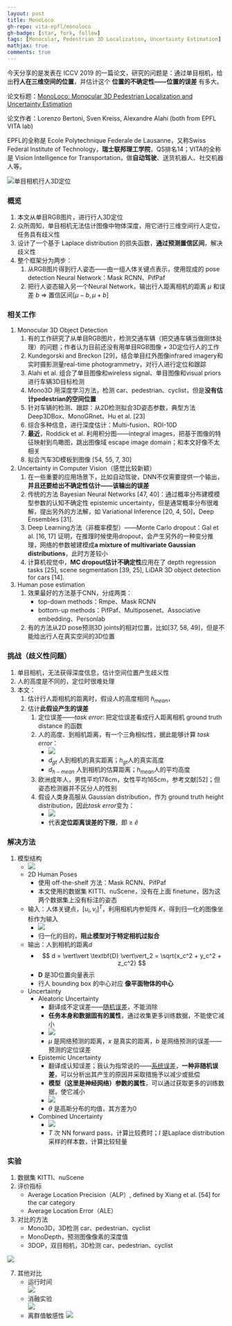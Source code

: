 ```yaml
---
layout: post
title: MonoLoco
gh-repo: vita-epfl/monoloco
gh-badge: [star, fork, follow]
tags: [Monocular, Pedestrian 3D Localization, Uncertainty Estimation]
mathjax: true
comments: true
---
```


今天分享的是发表在 ICCV 2019 的一篇论文，研究的问题是：通过单目相机，给出**行人在三维空间的位置**，并估计这个 **位置的不确定性——位置的误差** 有多大。

论文标题：[MonoLoco: Monocular 3D Pedestrian Localization and Uncertainty Estimation](http://openaccess.thecvf.com/content_ICCV_2019/html/Bertoni_MonoLoco_Monocular_3D_Pedestrian_Localization_and_Uncertainty_Estimation_ICCV_2019_paper.html)

论文作者：Lorenzo Bertoni, Sven Kreiss, Alexandre Alahi (both from EPFL VITA lab)

EPFL的全称是 Ecole Polytechnique Federale de Lausanne，又称Swiss Federal Institute of Technology，**瑞士联邦理工学院**，QS排名14；VITA的全称是 Vision Intelligence for Transportation，做**自动驾驶**、送货机器人、社交机器人等。

![单目相机行人3D定位](../img/3d_loco.png)

### 概览
1. 本文从单目RGB图片，进行行人3D定位
2. 众所周知，单目相机无法估计图像中物体深度，用它进行三维空间行人定位，任务具有歧义性
3. 设计了一个基于 Laplace distribution 的损失函数，**通过预测置信区间**，解决歧义性
4. 整个框架分为两步：
    1. 从RGB图片得到行人姿态——由一组人体关键点表示，使用现成的 pose detection Neural Network：Mask RCNN、PifPaf
    2. 把行人姿态输入另一个Neural Network，输出行人距离相机的距离 $\mu$ 和误差 $b$ $\Rightarrow$ 置信区间[$\mu - b, \mu + b$]

### 相关工作
1. Monocular 3D Object Detection
    1. 有的工作研究了从单目RGB图片，检测交通车辆（把交通车辆当做刚体处理）的问题；作者认为目前还没有用单目RGB图像 + 3D定位行人的工作
    2. Kundegorski and Breckon [29]，结合单目红外图像infrared imagery和实时摄影测量real-time photogrammetry，对行人进行定位和跟踪
    3. Alahi et al. 组合了单目图像和wireless signal、单目图像和visual priors进行车辆3D目标检测
    4. Mono3D 用深度学习方法，检测 car、pedestrian、cyclist，但是**没有估计pedestrian的空间位置**
    5. 针对车辆的检测、跟踪：从2D检测拟合3D姿态参数，典型方法Deep3DBox、MonoGRnet、Hu et al. [23]
    6. 综合多种信息，进行深度估计：Multi-fusion、ROI-10D
    7. **最近**，Roddick et al. 利用积分图——integral images，把基于图像的特征映射到鸟瞰图，跳出图像域 escape image domain；和本文好像不太相关
    8. 拟合汽车3D模板到图像 [54, 55, 7, 30]
2. Uncertainty in Computer Vision（感觉比较新颖）
    1. 在一些重要的应用场景下，比如自动驾驶，DNN不仅需要提供一个输出，**并且还要给出不确定性估计——该输出的误差**
    2. 传统的方法 Bayesian Neural Networks [47, 40]：通过概率分布建模模型参数的认知不确定性 epistemic uncertainty，但是通常概率分布很难解，提出另外的方法解，如 Variational Inference [20, 4, 50]，Deep Ensembles [31].
    3. Deep Learning方法（非概率模型）——Monte Carlo dropout：Gal et al. [16, 17] 证明，在推理时候使用dropout，会产生另外的一种变分推理，网络的参数被建模成**a mixture of multivariate Gaussian distributions**，此时方差较小
    4. 计算机视觉中，**MC dropout估计不确定性**应用在了 depth regression tasks [25], scene segmentation [39, 25], LiDAR 3D object detection for cars [14].
3. Human pose estimation
    1. 效果最好的方法基于CNN，分成两类：
        - top-down methods：Rmpe、Mask RCNN
        - bottom-up methods：PifPaf、Multiposenet、Associative embedding、Personlab
    2. 有的方法从2D pose预测3D joints的相对位置，比如[37, 58, 49]，但是不能给出行人在真实空间的3D位置

### 挑战（歧义性问题）
1. 单目相机，无法获得深度信息，估计空间位置产生歧义性
2. 人的高度是不同的，定位时很难处理
3. 本文：
    1. 估计行人距相机的距离时，假设人的高度相同 $h_{mean}$，
    2. 估计**此假设产生的误差**
        1. 定位误差——$task$ $error$: 把定位误差看成行人距离相机 ground truth distance 的函数
        2. 人的高度、到相机距离，有一个三角相似性，据此能够计算 $task$ $error$：
            - ![](../img/te.png)
            - $d_{gt}$ 人到相机的真实距离；$h_{gt}$人的真实高度
            - $d_{h-mean}$ 人到相机的估算距离；$h_{mean}$人的平均高度        
        4. 欧洲成年人，男性平均178cm，女性平均165cm，参考文献[52]；但姿态检测器并不区分人的性别
        5. 假设人类身高服从 Gaussian distribution，作为 ground truth height distribution，因此$task$ $error$变为：
            - ![](../img/ete.png)
            - 代表**定位距离误差的下限**，即 ≥ $\hat{e}$

### 解决方法
1. 模型结构
    - ![](../img/architecture.png)
    - 2D Human Poses
        - 使用 off-the-shelf 方法：Mask RCNN、PifPaf
        - 本文使用的数据集 KITTI、nuScene，没有在上面 finetune，因为这两个数据集上没有标注的姿态
    - 输入：人体关键点，$[u_i, v_i]^T$，利用相机内参矩阵 $K$，得到归一化的图像坐标作为输入
        - ![](../img/input.png)
        - 归一化的目的，**阻止模型对于特定相机过拟合**
    - 输出：人到相机的距离$d$
        - $$ d = \vert\vert \textbf{D} \vert\vert_2 = \sqrt{x_c^2 + y_c^2 + z_c^2} $$
        - $\textbf{D}$ 是3D位置向量表示
        - 行人 bounding box 的中心对应 **像平面物体的中心**
    - Uncertainty
        - Aleatoric Uncertainty
            - 翻译成不定误差——[随机误差](https://baike.baidu.com/item/%E9%9A%8F%E6%9C%BA%E8%AF%AF%E5%B7%AE/10810869?fr=aladdin)，不能消除
            - **任务本身和数据固有的属性**，通过收集更多训练数据，不能使它减小
            - ![](../img/aleatoric.png)
            - $\mu$ 是网络预测的距离，$x$ 是真实的距离，$b$ 是网络预测的误差——预测的定位误差
        - Epistemic Uncertainty
            - 翻译成认知误差；我认为指常说的——[系统误差](https://baike.baidu.com/item/%E7%B3%BB%E7%BB%9F%E8%AF%AF%E5%B7%AE/975865?fr=aladdin)，**一种非随机误差**，可以分析出其产生的原因并采取措施予以减少或抵偿
            - **模型（这里是神经网络）参数的属性**，可以通过获取更多的训练数据，使它减小
            - ![](../img/epistemic.png)
            - $\theta$ 是高斯分布的均值，其方差为0
        - Combined Uncertainty
            - ![](../img/combined.png)
            - $T$ 次 NN forward pass，计算比较费时；$I$ 是Laplace distribution采样的样本数，计算比较轻量

### 实验
1. 数据集 KITTI、nuScene
2. 评价指标
    - Average Location Precision（ALP）, defined by Xiang et al. [54] for the car category
    - Average Location Error（ALE）
3. 对比的方法
    - Mono3D，3D检测 car、pedestrian、cyclist
    - MonoDepth，预测图像像素的深度值
    - 3DOP，双目相机，3D检测 car、pedestrian、cyclist

![](../img/experiments.png)

7. 其他对比
    - 运行时间  
    ![](../img/runtime.png)
    - 消融实验  
    ![](../img/ablation.png)
    - 离群值敏感性
    ![](../img/outlier.png)